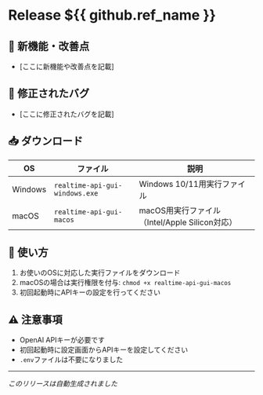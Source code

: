 # Release ${{ github.ref_name }}

## 🎉 新機能・改善点

- [ここに新機能や改善点を記載]

## 🐛 修正されたバグ

- [ここに修正されたバグを記載]

## 📥 ダウンロード

| OS | ファイル | 説明 |
|---|---|---|
| Windows | `realtime-api-gui-windows.exe` | Windows 10/11用実行ファイル |
| macOS | `realtime-api-gui-macos` | macOS用実行ファイル（Intel/Apple Silicon対応） |

## 🚀 使い方

1. お使いのOSに対応した実行ファイルをダウンロード
2. macOSの場合は実行権限を付与: `chmod +x realtime-api-gui-macos`
3. 初回起動時にAPIキーの設定を行ってください

## ⚠️ 注意事項

- OpenAI APIキーが必要です
- 初回起動時に設定画面からAPIキーを設定してください
- `.env`ファイルは不要になりました

---
*このリリースは自動生成されました*